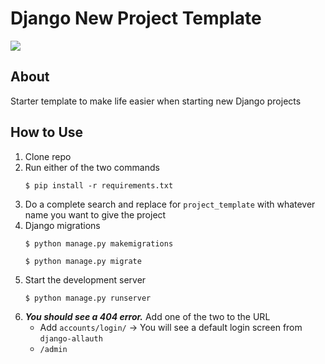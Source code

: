 
# Django New Project Template

[![](https://img.shields.io/badge/license-MIT-blue.svg)](https://opensource.org/licenses/MIT)

## About
Starter template to make life easier when starting new Django projects

## How to Use
1. Clone repo
2. Run either of the two commands
   ```shell
   $ pip install -r requirements.txt
   ```
3. Do a complete search and replace for `project_template` with whatever 
   name you want to give the project
4. Django migrations
   ```shell
   $ python manage.py makemigrations
   ```
   ```shell
   $ python manage.py migrate
   ```
5. Start the development server
    ```shell
    $ python manage.py runserver
    ```
6. ***You should see a 404 error.*** Add one of the two to the URL 
   * Add `accounts/login/` -> You will see a default login screen from 
     `django-allauth`
   * `/admin`
